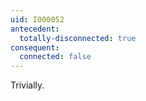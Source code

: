 ```yaml
---
uid: I000052
antecedent:
  totally-disconnected: true
consequent:
  connected: false
---
```

Trivially.


